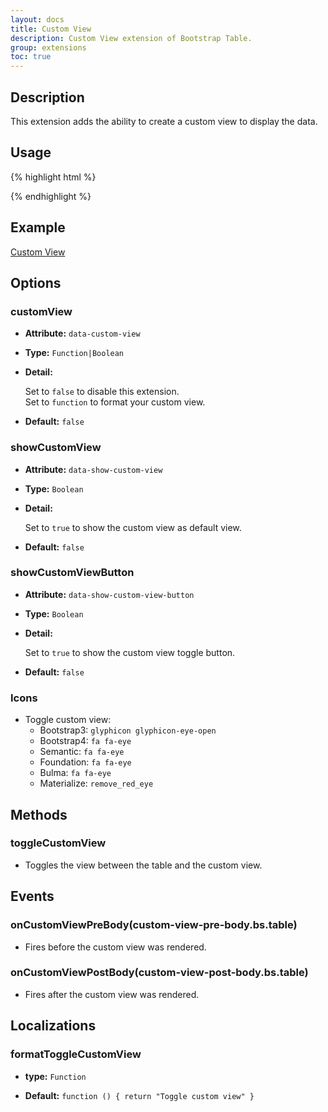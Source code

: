 ```yaml
---
layout: docs
title: Custom View
description: Custom View extension of Bootstrap Table.
group: extensions
toc: true
---
```


## Description
This extension adds the ability to create a custom view to display the data.

## Usage

{% highlight html %}
<script src="extensions/custom-view/bootstrap-table-custom-view.js"></script>
{% endhighlight %}

## Example

[Custom View](https://examples.bootstrap-table.com/#extensions/custom-view.html)

## Options

### customView

- **Attribute:** `data-custom-view`

- **Type:** `Function|Boolean`

- **Detail:**

  Set to `false` to disable this extension.  
  Set to `function` to format your custom view.

- **Default:** `false`

### showCustomView

- **Attribute:** `data-show-custom-view`

- **Type:** `Boolean`

- **Detail:**

  Set to `true` to show the custom view as default view.

- **Default:** `false`

### showCustomViewButton

- **Attribute:** `data-show-custom-view-button`

- **Type:** `Boolean`

- **Detail:**

  Set to `true` to show the custom view toggle button.

- **Default:** `false`

### Icons

- Toggle custom view:
    * Bootstrap3: `glyphicon glyphicon-eye-open`
    * Bootstrap4: `fa fa-eye`
    * Semantic: `fa fa-eye`
    * Foundation: `fa fa-eye`
    * Bulma: `fa fa-eye`
    * Materialize: `remove_red_eye`

## Methods

### toggleCustomView

* Toggles the view between the table and the custom view.

## Events

### onCustomViewPreBody(custom-view-pre-body.bs.table)

* Fires before the custom view was rendered.

### onCustomViewPostBody(custom-view-post-body.bs.table)

* Fires after the custom view was rendered.

## Localizations

### formatToggleCustomView

- **type:** `Function`

- **Default:** `function () { return "Toggle custom view" }`